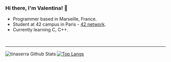 ### Hi there, I'm Valentina! 👋

* Programmer based in Marseille, France.
* Student at 42 campus in Paris - [42 network](https://42.fr/en/homepage/).
* Currently learning C, C++.

<br />

---

<img align="left" alt="tinaserra Github Stats" src="https://github-readme-stats.vercel.app/api?username=tinaserra&show_icons=true&hide_border=true" />


[![Top Langs](https://github-readme-stats.vercel.app/api/top-langs/?username=tinaserra)](https://github.com/conviicts/github-readme-stats)
